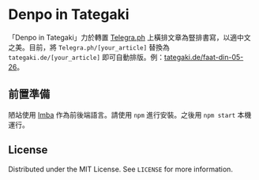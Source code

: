 # Denpo in Tategaki

「Denpo in Tategaki」力於轉置 [Telegra.ph](https://telegra.ph) 上橫排文章為豎排書寫，以適中文之美。目前，將 `Telegra.ph/[your_article]` 替換為 `tategaki.de/[your_article]` 即可自動排版。例：[tategaki.de/faat-din-05-26](https://tategaki.de/faat-din-05-26)。

## 前置準備

陋站使用 [Imba](https://imba.io) 作為前後端語言。請使用 `npm` 進行安裝。之後用 `npm start` 本機運行。

## License

Distributed under the MIT License. See `LICENSE` for more information.
